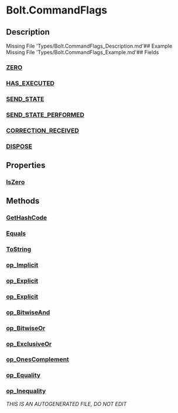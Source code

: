 # Bolt.CommandFlags
## Description
Missing File 'Types/Bolt.CommandFlags_Description.md'## Example
Missing File 'Types/Bolt.CommandFlags_Example.md'## Fields
### [ZERO](Bolt.CommandFlags/F/ZERO.md)
### [HAS_EXECUTED](Bolt.CommandFlags/F/HAS_EXECUTED.md)
### [SEND_STATE](Bolt.CommandFlags/F/SEND_STATE.md)
### [SEND_STATE_PERFORMED](Bolt.CommandFlags/F/SEND_STATE_PERFORMED.md)
### [CORRECTION_RECEIVED](Bolt.CommandFlags/F/CORRECTION_RECEIVED.md)
### [DISPOSE](Bolt.CommandFlags/F/DISPOSE.md)
## Properties
### [IsZero](Bolt.CommandFlags/P/IsZero.md)
## Methods
### [GetHashCode](Bolt.CommandFlags/M/GetHashCode.md)
### [Equals](Bolt.CommandFlags/M/Equals.md)
### [ToString](Bolt.CommandFlags/M/ToString.md)
### [op_Implicit](Bolt.CommandFlags/M/op_Implicit.md)
### [op_Explicit](Bolt.CommandFlags/M/op_Explicit.md)
### [op_Explicit](Bolt.CommandFlags/M/op_Explicit.md)
### [op_BitwiseAnd](Bolt.CommandFlags/M/op_BitwiseAnd.md)
### [op_BitwiseOr](Bolt.CommandFlags/M/op_BitwiseOr.md)
### [op_ExclusiveOr](Bolt.CommandFlags/M/op_ExclusiveOr.md)
### [op_OnesComplement](Bolt.CommandFlags/M/op_OnesComplement.md)
### [op_Equality](Bolt.CommandFlags/M/op_Equality.md)
### [op_Inequality](Bolt.CommandFlags/M/op_Inequality.md)

*THIS IS AN AUTOGENERATED FILE, DO NOT EDIT*
